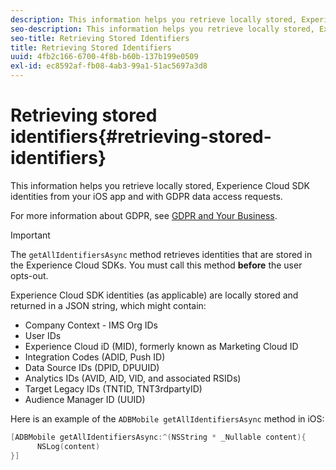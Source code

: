 ```yaml
---
description: This information helps you retrieve locally stored, Experience Cloud SDK identities from your iOS app and with GDPR data access requests.
seo-description: This information helps you retrieve locally stored, Experience Cloud SDK identities from your iOS app and with GDPR data access requests.
seo-title: Retrieving Stored Identifiers
title: Retrieving Stored Identifiers
uuid: 4fb2c166-6700-4f8b-b60b-137b199e0509
exl-id: ec8592af-fb08-4ab3-99a1-51ac5697a3d8
---
```

# Retrieving stored identifiers{#retrieving-stored-identifiers}

This information helps you retrieve locally stored, Experience Cloud SDK identities from your iOS app and with GDPR data access requests.

For more information about GDPR, see [GDPR and Your Business](https://www.adobe.com/privacy/general-data-protection-regulation.html).

>[!IMPORTANT]
>
>The `getAllIdentifiersAsync` method retrieves identities that are stored in the Experience Cloud SDKs. You must call this method **before** the user opts-out.

Experience Cloud SDK identities (as applicable) are locally stored and returned in a JSON string, which might contain:

* Company Context - IMS Org IDs 
* User IDs 
* Experience Cloud iD (MID), formerly known as Marketing Cloud ID 
* Integration Codes (ADID, Push ID) 
* Data Source IDs (DPID, DPUUID) 
* Analytics IDs (AVID, AID, VID, and associated RSIDs) 
* Target Legacy IDs (TNTID, TNT3rdpartyID) 
* Audience Manager ID (UUID)

Here is an example of the `ADBMobile getAllIdentifiersAsync` method in iOS:

```objective-c
[ADBMobile getAllIdentifiersAsync:^(NSString * _Nullable content){
      NSLog(content) 
}]
```
